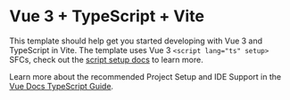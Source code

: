 # Vue 3 + TypeScript + Vite

This template should help get you started developing with Vue 3 and TypeScript in Vite. The template uses Vue 3 `<script lang="ts" setup>` SFCs, check out the [script setup docs](https://v3.vuejs.org/api/sfc-script-setup.html#sfc-script-setup) to learn more.

Learn more about the recommended Project Setup and IDE Support in the [Vue Docs TypeScript Guide](https://vuejs.org/guide/typescript/overview.html#project-setup).

